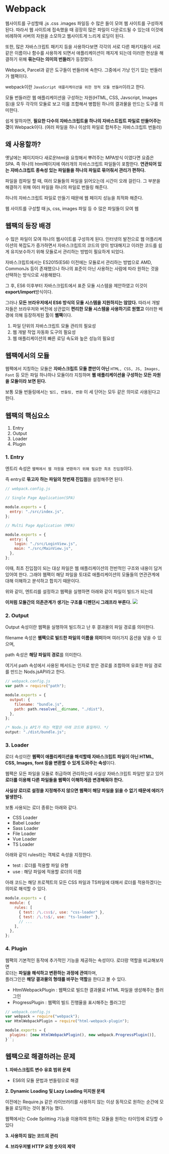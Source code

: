# Webpack

웹사이트를 구성할때 .js .css .images 파일등 수 많은 들이 모여 웹 사이트를 구성하게 된다. 따라서 웹 사이트에 접속했을 때 굉장히 많은 파일이 다운로드될 수 있는데 이것에 비례하여 서버의 자원을 소모하고 웹사이트게 느리게 로딩이 된다.

또한, 많은 자바스크립트 패키지 등을 사용하다보면 각각의 서로 다른 패키지들이 서로 같은 이름이나 함수를 사용하게 되면서 애플리케이션이 깨지게 되는데 이러한 현상을 해결하기 위해 **묶는다는 의미의 번들러**가 등장했다.

Webpack, Parcel과 같은 도구들이 번들러에 속한다. 그중에서 가낭 인기 있는 번들러가 웹팩이다.

webpack이란 `JavaScript 애플리케이션을 위한 정적 모듈 번들러`이라고 한다.

모듈 번들러란 웹 애플리케이션을 구성하는 자원(HTML, CSS, Javscript, Images 등)을 모두 각각의 모듈로 보고 이를 조합해서 병합된 하나의 결과물을 만드는 도구를 의미한다.

쉽게 말하자면, **필요한 다수의 자바스크립트을 하나의 자바스트립트 파일로 만들어주는 것**이 Webpack이다. (여러 파일을 하나 이상의 파일로 합쳐주는 자바스크립트 번들러)

## 왜 사용할까?

옛날에는 페이지마다 새로운html을 요청해서 뿌려주는 MPA방식 이였다면 요즘은 SPA. 즉 하나의 html페이지에 여러개의 자바스크립트 파일들이 포함한다. **연관되어 있는 자바스크립트 종속성 있는 파일들을 하나의 파일로 묶어줘서 관리가 편하다.**

파일을 컴파일 할 때, 여러 모듈들의 파일을 읽어오는데 시간이 오래 걸린다. 그 부분을 해결하기 위해 여러 파일을 하나의 파일로 번들링 해준다.

하나의 자바스크립트 파일로 만들기 때문에 웹 페이지 성능을 최적화 해준다.

웹 사이트를 구성할 때 js, css, images 파일 등 수 많은 파일들이 모여 웹

## 웹팩의 등장 배경

수 많은 파일이 모여 하나의 웹사이트를 구성하게 된다. 인터넷의 발전으로 웹 어플리케이션의 복잡도가 증가하면서 자바스크립트의 코드의 양이 방대해지고 이러한 코드를 쉽게 유지보수하기 위해 모듈로서 관리하는 방법이 필요하게 되었다.

자바스크립트에서는 ES2015(ES6) 이전에는 모듈로서 관리하는 방법으로 AMD, CommonJs 등이 존재했으나 하나의 표준이 아닌 사용하는 사람에 따라 원하는 것을 선택하는 방식으로 사용해왔다.

그 후, ES6 이후부터 자바스크립트에서 표준 모듈 시스템을 제안하였고 이것이 **export/import**방식이다.

그러나 **모든 브라우저에서 ES6 방식의 모듈 시스템을 지원하지는 않았다.** 따라서 개발자들은 브라우저와 버전에 상관없이 **편리한 모듈 시스템을 사용하기르 원했고** 이러한 배경에 의해 등장하게된 툴이 **웹팩**이다.

1. 파일 단위의 자바스크립트 모듈 관리의 필요성
2. 웹 개발 작업 자동화 도구의 필요성
3. 웹 애플리케이션의 빠른 로딩 속도와 높은 성능의 필요성

## 웹팩에서의 모듈

웹팩에서 지칭하는 모듈은 **자바스크립트 모듈 뿐만이 아닌** `HTML, CSS, JS, Images, Font` 등 모든 파일 하나하나 모듈이라 지칭하며 **웹 애플리케이션을 구성하는 모든 자원을 모듈이라 보면 된다.**

보통 모듈 번들링에서는 `빌드, 번들링, 변환` 이 세 단어는 모두 같은 의미로 사용된다고 한다.

## 웹팩의 핵심요소

1. Entry
2. Output
3. Loader
4. Plugin

### 1. Entry

엔트리 속성은 `웹팩에서 웹 자원을 변환하기 위해 필요한 최초 진입점`이다.

즉 entry로 **묶고자 하는 파일의 첫번재 진입점**을 설정해주면 된다.

```js
// webpack.config.js

// Single Page Application(SPA)

module.exports = {
  entry: "./src/index.js",
};

// Multi Page Application (MPA)

module.exports = {
  entry: {
    login: "./src/LoginView.js",
    main: "./src/MainView.js",
  },
};
```

이때, 최초 진입점이 되는 대상 파일은 웹 애플리케이션의 전반적인 구조와 내용이 담겨있어여 한다. 그래야 웹팩이 해당 파일을 토대로 애플리케이션의 모듈들의 연관관계에 대해 이해하고 분석하고 합치기 때문이다.

위와 같이, 엔트리를 설정하고 웹팩을 실행하면 아래와 같이 파일이 빌드가 되는데

**이처럼 모듈간의 의존관계가 생기는 구조를 디펜던시 그래프라 부른다.**
![](https://img1.daumcdn.net/thumb/R1280x0/?scode=mtistory2&fname=https%3A%2F%2Fk.kakaocdn.net%2Fdn%2Fwykgc%2FbtrflTZK92Y%2FGPqx4Dkgr5O2x0P3sJZWPk%2Fimg.png)

### 2. Output

Output 속성이란 웹팩을 실행하여 빌드하고 난 후 결과물의 파일 경로를 의미한다.

filename 속성은 **웹팩으로 빌드한 파일의 이름을 의미**하며 여러가지 옵션을 넣을 수 있으며,

path 속성은 **해당 파일의 경로**를 의미한다.

여기서 path 속성에서 사용된 메서드는 인자로 받은 경로를 조합하여 유효한 파일 경로를 만드는 Nods.jsAPI라고 한다.

```js
// webpack.config.js
var path = require("path");

module.exports = {
  output: {
    filename: "bundle.js",
    path: path.resolve(__dirname, "./dist"),
  },
};

/* Node.js API가 하는 역할은 아래 코드와 동일하다. */
output: "./dist/bundle.js";
```

### 3. Loader

로더 속성이란 **웹팩이 애플리케이션을 해석할때 자바스크립트 파일이 아닌 HTML, CSS, Images, font 등을 변환할 수 있게 도와주는 속성**이다.

웹팩은 모든 파일을 모듈로 취급하여 관리하는데 사실상 자바스크립트 파일만 알고 있어 **로더를 이용해 다른 파일들을 웹팩이 이해하게끔 변경해줘야 한다.**

**사실상 로더로 설정을 지정해주지 않으면 웹팩이 해당 파일을 읽을 수 없기 때문에 에러가 발생한다.**

보통 사용되는 로더 종류는 아래와 같다.

- CSS Loader
- Babel Loader
- Sass Loader
- File Loader
- Vue Loader
- TS Loader

아래와 같이 rules라는 객체로 속성을 지정한다.

- test : 로더를 적용할 파일 유형
- use : 해당 파일에 적용할 로더의 이름

아래 코드는 해당 프로젝트의 모든 CSS 파일과 TS파일에 대해서 로더를 적용하겠다는 의미로 해석할 수 있다.

```js
module.exports = {
  module: {
    rules: [
      { test: /\.css$/, use: "css-loader" },
      { test: /\.ts$/, use: "ts-loader" },
      // ...
    ],
  },
};
```

### 4. Plugin

웹팩의 기본적인 동작에 추가적인 기능을 제공하는 속성이다. 로더랑 역할을 비교해보자면  
로더는 **파일을 해석하고 변환하는 과정에 관여**하며,  
플러그인은 **해당 결과물의 형태를 바꾸는 역할**을 한다고 볼 수 있다.

- HtmlWebpackPlugin : 웹팩으로 빌드한 결과물로 HTML 파일을 생성해주는 플러그인
- ProgressPlugin : 웹팩의 빌드 진행율을 표시해주는 플러그인

```js
// webpack.config.js
var webpack = require("webpack");
var HtmlWebpackPlugin = require("html-webpack-plugin");

module.exports = {
  plugins: [new HtmlWebpackPlugin(), new webpack.ProgressPlugin()],
}``;
```

## 웹팩으로 해결하려는 문제

**1. 자바스크립트 변수 유효 범위 문제**

- ES6의 모듈 문법과 번들링으로 해결

**2. Dynamic Loading 및 Lazy Loading 미지원 문제**

이전에는 Require.js 같은 라이브러리를 사용하지 않는 이상 동적으로 원하는 순간에 모듈을 로딩하는 것이 불가능 했다.

웹팩에서는 Code Splitting 기능을 이용하여 원하는 모듈을 원하는 타이밍에 로딩할 수 있다

**3. 사용하지 않는 코드의 관리**

**4. 브라우저별 HTTP 요청 숫자의 제약**
